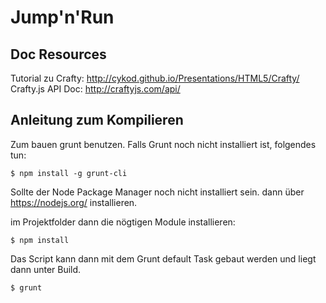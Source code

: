Jump'n'Run
==========

Doc Resources
-------------

Tutorial zu Crafty: http://cykod.github.io/Presentations/HTML5/Crafty/
Crafty.js API Doc: http://craftyjs.com/api/

Anleitung zum Kompilieren
-------------------------

Zum bauen grunt benutzen. Falls Grunt noch nicht installiert ist, folgendes tun:

    $ npm install -g grunt-cli

Sollte der Node Package Manager noch nicht installiert sein. dann über https://nodejs.org/ installieren.

im Projektfolder dann die nögtigen Module installieren:

    $ npm install

Das Script kann dann mit dem Grunt default Task gebaut werden und liegt dann unter Build.

    $ grunt

